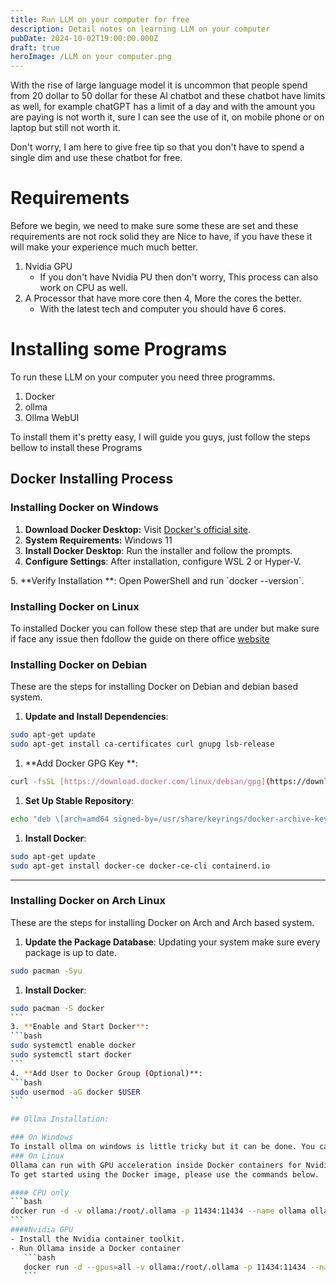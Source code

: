 ```yaml
---
title: Run LLM on your computer for free
description: Detail notes on learning LLM on your computer
pubDate: 2024-10-02T19:00:00.000Z
draft: true
heroImage: /LLM on your computer.png
---
```


With the rise of large language model it is uncommon that people spend from 20 dollar to 50 dollar for these AI chatbot and these chatbot have limits as well, for example chatGPT has a limit of a day and with the amount you are paying is not worth it, sure I can see the use of it, on mobile phone or on laptop but still not worth it.

Don't worry, I am here to give free tip so that you don't have to spend a single dim and use these chatbot for free.

# Requirements

Before we begin, we need to make sure some these are set and these requirements are not rock solid they are Nice to have, if you have these it will make your experience much much better.

1. Nvidia GPU
   * If you don't have Nvidia PU then don't worry, This process can also work on CPU as well.
2. A Processor that have more core then 4, More the cores the better.
   * With the latest tech and computer you should have 6 cores.

# Installing some Programs

To run these LLM on your computer you need three programms.

1. Docker
2. ollma
3. Ollma WebUI

To install them it's pretty easy, I will guide you guys, just follow the steps bellow to install these Programs

## Docker Installing Process

### Installing Docker on Windows

1. **Download Docker Desktop:**  Visit [Docker's official site](\[https://docs.docker.com/desktop/install/windows-install/]\(https://docs.docker.com/desktop/install/windows-install/\)).
2. **System Requirements:** Windows 11
3. **Install Docker Desktop**: Run the installer and follow the prompts.
4. **Configure Settings**: After installation, configure WSL 2 or Hyper-V.

5\. \*\*Verify Installation \*\*: Open PowerShell and run \`docker --version\`.

### Installing Docker on Linux

To installed Docker you can follow these step that are under but make sure if face any issue then fdollow the guide on there office [website](https://docs.docker.com/desktop/install/linux/)

### Installing Docker on Debian

These are the steps for installing Docker on Debian and debian based system.

1. **Update and Install Dependencies**:

```bash
sudo apt-get update
sudo apt-get install ca-certificates curl gnupg lsb-release
```

1. \*\*Add Docker GPG Key \*\*:

```bash
curl -fsSL [https://download.docker.com/linux/debian/gpg](https://download.docker.com/linux/debian/gpg) | sudo gpg --dearmor -o /usr/share/keyrings/docker-archive-keyring.gpg
```

1. **Set Up Stable Repository**:

```bash
echo "deb \[arch=amd64 signed-by=/usr/share/keyrings/docker-archive-keyring.gpg] [https://download.docker.com/linux/debian](https://download.docker.com/linux/debian) $(lsb\_release -cs) stable" | sudo tee /etc/apt/sources.list.d/docker.list > /dev/null
```

1. **Install Docker**:

```bash
sudo apt-get update
sudo apt-get install docker-ce docker-ce-cli containerd.io
```

***

### Installing Docker on Arch Linux

These are the steps for installing Docker on Arch and Arch based system.

1. **Update the Package Database**:
   Updating your system make sure every package is up to date.

```bash
sudo pacman -Syu
```

1. **Install Docker**:

````bash
sudo pacman -S docker
```
3. **Enable and Start Docker**:
```bash
sudo systemctl enable docker
sudo systemctl start docker
```
4. **Add User to Docker Group (Optional)**:
```bash
sudo usermod -aG docker $USER
```

## Ollma Installation: 

### On Windows
To install ollma on windows is little tricky but it can be done. You can Install ollam using these process from there official [website](https://ollama.com/download/windows)
### On Linux
Ollama can run with GPU acceleration inside Docker containers for Nvidia GPUs.
To get started using the Docker image, please use the commands below.

#### CPU only
```bash
docker run -d -v ollama:/root/.ollama -p 11434:11434 --name ollama ollama/ollama
```
####Nvidia GPU
- Install the Nvidia container toolkit.
- Run Ollama inside a Docker container
   ```bash
   docker run -d --gpus=all -v ollama:/root/.ollama -p 11434:11434 --name ollama ollama/ollama
   ```




````
